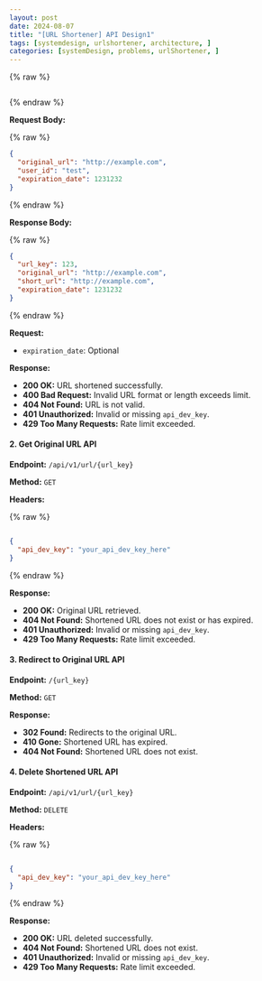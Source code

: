```yaml
---
layout: post
date: 2024-08-07
title: "[URL Shortener] API Design1"
tags: [systemdesign, urlshortener, architecture, ]
categories: [systemDesign, problems, urlShortener, ]
---
```




{% raw %}
```markdown
```
{% endraw %}



**Request Body:**



{% raw %}
```json
{
  "original_url": "http://example.com",
  "user_id": "test",
  "expiration_date": 1231232
}
```
{% endraw %}



**Response Body:**



{% raw %}
```json
{
  "url_key": 123,
  "original_url": "http://example.com",
  "short_url": "http://example.com",
  "expiration_date": 1231232
}
```
{% endraw %}



**Request:**

- `expiration_date`: Optional

**Response:**

- **200 OK:** URL shortened successfully.
- **400 Bad Request:** Invalid URL format or length exceeds limit.
- **404 Not Found:** URL is not valid.
- **401 Unauthorized:** Invalid or missing `api_dev_key`.
- **429 Too Many Requests:** Rate limit exceeded.

#### 2. Get Original URL API


**Endpoint:** `/api/v1/url/{url_key}`


**Method:** `GET`


**Headers:**



{% raw %}
```json

{
  "api_dev_key": "your_api_dev_key_here"
}
```
{% endraw %}



**Response:**

- **200 OK:** Original URL retrieved.
- **404 Not Found:** Shortened URL does not exist or has expired.
- **401 Unauthorized:** Invalid or missing `api_dev_key`.
- **429 Too Many Requests:** Rate limit exceeded.

#### 3. Redirect to Original URL API


**Endpoint:** `/{url_key}`


**Method:** `GET`


**Response:**

- **302 Found:** Redirects to the original URL.
- **410 Gone:** Shortened URL has expired.
- **404 Not Found:** Shortened URL does not exist.

#### 4. Delete Shortened URL API


**Endpoint:** `/api/v1/url/{url_key}`


**Method:** `DELETE`


**Headers:**



{% raw %}
```json

{
  "api_dev_key": "your_api_dev_key_here"
}
```
{% endraw %}



**Response:**

- **200 OK:** URL deleted successfully.
- **404 Not Found:** Shortened URL does not exist.
- **401 Unauthorized:** Invalid or missing `api_dev_key`.
- **429 Too Many Requests:** Rate limit exceeded.
